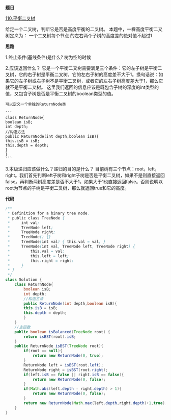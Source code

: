 
**题目**

[110.平衡二叉树](https://leetcode-cn.com/problems/balanced-binary-tree/)

给定一个二叉树，判断它是否是高度平衡的二叉树。
本题中，一棵高度平衡二叉树定义为：
一个二叉树每个节点 的左右两个子树的高度差的绝对值不超过1

**思路**

1.终止条件(基线条件)是什么?
    树为空的时候

2.应该返回什么？
    它是一个平衡二叉树需要满足三个条件：它的左子树是平衡二叉树，它的右子树是平衡二叉树，它的左右子树的高度差不大于1。换句话说：如果它的左子树或右子树不是平衡二叉树，或者它的左右子树高度差大于1，那么它就不是平衡二叉树。
    这里我们返回的信息应该是既包含子树的深度的int类型的值，又包含子树是否是平衡二叉树的boolean类型的值。
    
    可以定义一个单独的ReturnNode类
    
    ```
    class ReturnNode{
    boolean isB;
    int depth;
    //构造方法
    public ReturnNode(int depth,boolean isB){
    this.isB = isB;
    this.depth = depth;
    }
    }
    ```

3.本级递归应该做什么？递归的目的是什么？
    目前树有三个节点：root，left，right。我们首先判断left子树和right子树是否是平衡二叉树，如果不是则直接返回false。再判断两树高度差是否不大于1，如果大于1也直接返回false。否则说明以root为节点的子树是平衡二叉树，那么就返回true和它的高度。


**代码**

```JAVA
/**
 * Definition for a binary tree node.
 * public class TreeNode {
 *     int val;
 *     TreeNode left;
 *     TreeNode right;
 *     TreeNode() {}
 *     TreeNode(int val) { this.val = val; }
 *     TreeNode(int val, TreeNode left, TreeNode right) {
 *         this.val = val;
 *         this.left = left;
 *         this.right = right;
 *     }
 * }
 */
class Solution {
    class ReturnNode{
        boolean isB;
        int depth;
        //构造方法
        public ReturnNode(int depth,boolean isB){
        this.isB = isB;
        this.depth = depth;
        }
    }
    //主函数
    public boolean isBalanced(TreeNode root) {
        return isBST(root).isB;
    }
    public ReturnNode isBST(TreeNode root){
        if(root == null){
            return new ReturnNode(0, true);
        }
        ReturnNode left = isBST(root.left);
        ReturnNode right = isBST(root.right);
        if(left.isB == false || right.isB == false){
            return new ReturnNode(0, false); 
        }
        if(Math.abs(left.depth - right.depth) > 1){
            return new ReturnNode(0, false);
        }
        return new ReturnNode(Math.max(left.depth,right.depth)+1,true);
    }
}
```